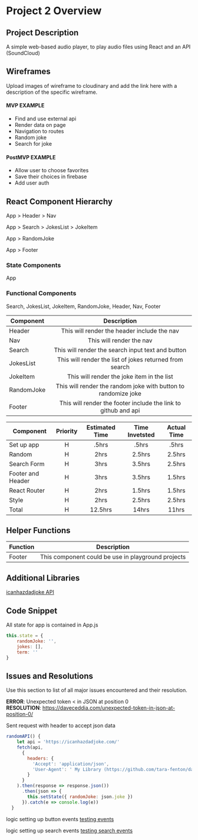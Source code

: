 # Project 2 Overview


## Project Description

A simple web-based audio player, to play audio files using React and an API (SoundCloud)

## Wireframes

Upload images of wireframe to cloudinary and add the link here with a description of the specific wireframe.
  

#### MVP EXAMPLE
- Find and use external api 
- Render data on page 
- Navigation to routes
- Random joke
- Search for joke

#### PostMVP EXAMPLE

- Allow user to choose favorites 
- Save their choices in firebase
- Add user auth

## React Component Hierarchy

App > Header > Nav

App > Search > JokesList > JokeItem

App > RandomJoke

App > Footer

### State Components

App

### Functional Components
Search, JokesList, JokeItem, RandomJoke, Header, Nav, Footer

| Component | Description | 
| --- | :---: |  
| Header | This will render the header include the nav | 
| Nav | This will render the nav |
| Search | This will render the search input text and button | 
| JokesList | This will render the list of jokes returned from search |
| JokeItem | This will render the joke item in the list | 
| RandomJoke | This will render the random joke with button to randomize joke | 
| Footer | This will render the footer include the link to github and api | 


| Component | Priority | Estimated Time | Time Invetsted | Actual Time |
| --- | :---: |  :---: | :---: | :---: |
| Set up app | H | .5hrs| .5hrs | .5hrs |
| Random | H | 2hrs| 2.5hrs | 2.5hrs |
| Search Form | H | 3hrs| 3.5hrs | 2.5hrs |
| Footer and Header | H | 3hrs| 3.5hrs | 1.5hrs |
| React Router | H | 2hrs| 1.5hrs | 1.5hrs |
| Style | H | 2hrs| 2.5hrs | 2.5hrs |
| Total | H | 12.5hrs| 14hrs | 11hrs |

## Helper Functions

| Function | Description | 
| --- | :---: |  
| Footer | This component could be use in playground projects | 

## Additional Libraries
 
[icanhazdadjoke API](https://icanhazdadjoke.com/api)
## Code Snippet

All state for app is contained in App.js
```javascript
this.state = {
	randomJoke: '',
	jokes: [],
	term: ''
}
```

## Issues and Resolutions
 Use this section to list of all major issues encountered and their resolution.

**ERROR**: Unexpected token < in JSON at position 0                               
**RESOLUTION**: 
https://daveceddia.com/unexpected-token-in-json-at-position-0/

Sent request with header to accept json data
```javascript
randomAPI() {
    let api = 'https://icanhazdadjoke.com/'
    fetch(api,
      {
        headers: {
          'Accept': 'application/json',
          'User-Agent': ' My Library (https://github.com/tara-fenton/dad-jokes)'
        }
      }
    ).then(response => response.json())
      .then(json => {
        this.setState({ randomJoke: json.joke })
      }).catch(e => console.log(e))
  }
  ```

  logic setting up button events [testing events](https://github.com/tara-fenton/dad-jokes/commit/1984c6e5eb6a2cbd91f83a00b224d2f0c8fddc55)

   logic setting up search events [testing search events](https://github.com/tara-fenton/dad-jokes/commit/7726cea8f60cb4c5410cf5964d5ebde5b59485ed)
